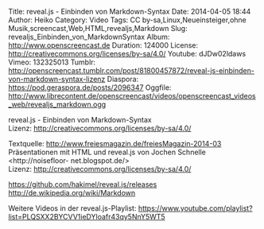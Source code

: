 Title: reveal.js - Einbinden von Markdown-Syntax
Date: 2014-04-05 18:44
Author: Heiko
Category: Video
Tags: CC by-sa,Linux,Neueinsteiger,ohne Musik,screencast,Web,HTML,revealjs,Markdown
Slug: revealjs_Einbinden_von_MarkdownSyntax
Album: http://www.openscreencast.de
Duration: 124000
License: http://creativecommons.org/licenses/by-sa/4.0/
Youtube: dJDw02ldaws
Vimeo: 132325013
Tumblr: http://openscreencast.tumblr.com/post/81800457872/reveal-js-einbinden-von-markdown-syntax-lizenz
Diaspora: https://pod.geraspora.de/posts/2096347
Oggfile: http://www.librecontent.de/openscreencast/videos/openscreencast_videos_web/revealjs_markdown.ogg

reveal.js - Einbinden von Markdown-Syntax  
Lizenz: <http://creativecommons.org/licenses/by-sa/4.0/>  
  
Textquelle: <http://www.freiesmagazin.de/freiesMagazin-2014-03>  
Präsentationen mit HTML und reveal.js von Jochen Schnelle <http://noisefloor-
net.blogspot.de/>  
Lizenz: <http://creativecommons.org/licenses/by-sa/4.0/>  
  
<https://github.com/hakimel/reveal.js/releases>  
<http://de.wikipedia.org/wiki/Markdown>  
  
Weitere Videos in der reveal.js-Playlist:
<https://www.youtube.com/playlist?list=PLQSXX2BYCVV1ieDYloafr43qy5NnY5WT5>  
  

